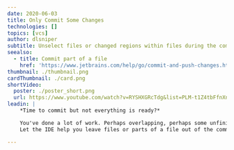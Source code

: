 ```yaml
---
date: 2020-06-03
title: Only Commit Some Changes
technologies: []
topics: [vcs]
author: dlsniper
subtitle: Unselect files or changed regions within files during the commit process.
seealso:
  - title: Commit part of a file
    href: 'https://www.jetbrains.com/help/go/commit-and-push-changes.html?section=Windows%20or%20Linux#partial_commit'
thumbnail: ./thumbnail.png
cardThumbnail: ./card.png
shortVideo:
  poster: ./poster_short.png
  url: https://www.youtube.com/watch?v=RYSHXGRcTdg&list=PLM-t1Z4tbFfnXnghmtk6WVz10_pivOw25&index=36&t=0s
leadin: |
    *Time to commit but not everything is ready?*

    You've done a lot of work. Perhaps overlapping, perhaps some unfinished.
    Let the IDE help you leave files or parts of a file out of the commit.

---
```

